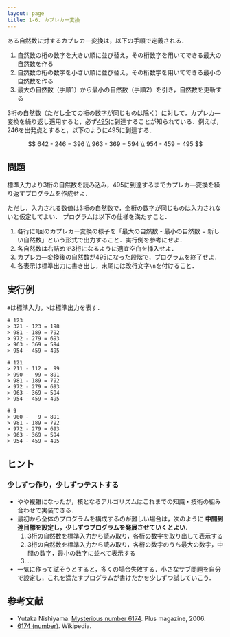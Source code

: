 ```yaml
---
layout: page
title: 1-6. カプレカー変換
---
```


ある自然数に対するカプレカ―変換は，以下の手順で定義される．

1. 自然数の桁の数字を大きい順に並び替え，その桁数字を用いてできる最大の自然数を作る
2. 自然数の桁の数字を小さい順に並び替え，その桁数字を用いてできる最小の自然数を作る
3. 最大の自然数（手順1）から最小の自然数（手順2）を引き，自然数を更新する

3桁の自然数（ただし全ての桁の数字が同じものは除く）に対して，カプレカ―変換を繰り返し適用すると，必ず[495](https://en.wikipedia.org/wiki/495_(number))に到達することが知られている．例えば，$246$を出発点とすると，以下のように$495$に到達する．

$$
642 - 246 = 396 \\
963 - 369 = 594 \\
954 - 459 = 495
$$

## 問題

標準入力より3桁の自然数を読み込み，$495$に到達するまでカプレカ―変換を繰り返すプログラムを作成せよ．

ただし，入力される数値は3桁の自然数で，全桁の数字が同じものは入力されないと仮定してよい．
プログラムは以下の仕様を満たすこと．

1. 各行に1回のカプレカー変換の様子を「最大の自然数 - 最小の自然数 = 新しい自然数」という形式で出力すること．実行例を参考にせよ．
1. 各自然数は右詰めで3桁になるように適宜空白を挿入せよ．
1. カプレカ―変換後の自然数が495になった段階で，プログラムを終了せよ．
1. 各表示は標準出力に書き出し，末尾には改行文字`\n`を付けること．

## 実行例

`#`は標準入力，`>`は標準出力を表す．

```
# 123
> 321 - 123 = 198
> 981 - 189 = 792
> 972 - 279 = 693
> 963 - 369 = 594
> 954 - 459 = 495
```

```
# 121
> 211 - 112 =  99
> 990 -  99 = 891
> 981 - 189 = 792
> 972 - 279 = 693
> 963 - 369 = 594
> 954 - 459 = 495
```

```
# 9
> 900 -   9 = 891
> 981 - 189 = 792
> 972 - 279 = 693
> 963 - 369 = 594
> 954 - 459 = 495
```

## ヒント

### 少しずつ作り，少しずつテストする

- やや複雑になったが，核となるアルゴリズムはこれまでの知識・技術の組み合わせで実装できる．
- 最初から全体のプログラムを構成するのが難しい場合は，次のように **中間到達目標を設定し，少しずつプログラムを発展させていくとよい．**
    1. 3桁の自然数を標準入力から読み取り，各桁の数字を取り出して表示する
    2. 3桁の自然数を標準入力から読み取り，各桁の数字のうち最大の数字，中間の数字，最小の数字に並べて表示する
    3. …
- 一気に作って試そうとすると，多くの場合失敗する．小さなサブ問題を自分で設定し，これを満たすプログラムが書けたかを少しずつ試していこう．

## 参考文献

+ Yutaka Nishiyama. [Mysterious number 6174](https://plus.maths.org/content/os/issue38/features/nishiyama/index). Plus magazine, 2006.
+ [6174 (number)](https://en.wikipedia.org/wiki/6174_(number)). Wikipedia.
